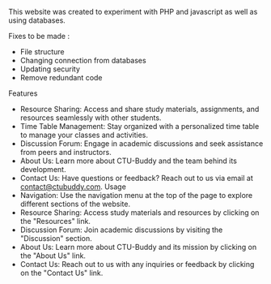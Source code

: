 This website was created to experiment with PHP and javascript as well as using databases.

Fixes to be made :
- File structure
- Changing connection from databases
- Updating security
- Remove redundant code 

Features
- Resource Sharing: Access and share study materials, assignments, and resources seamlessly with other students.
- Time Table Management: Stay organized with a personalized time table to manage your classes and activities.
- Discussion Forum: Engage in academic discussions and seek assistance from peers and instructors.
- About Us: Learn more about CTU-Buddy and the team behind its development.
- Contact Us: Have questions or feedback? Reach out to us via email at contact@ctubuddy.com.
Usage
- Navigation: Use the navigation menu at the top of the page to explore different sections of the website.
- Resource Sharing: Access study materials and resources by clicking on the "Resources" link.
- Discussion Forum: Join academic discussions by visiting the "Discussion" section.
- About Us: Learn more about CTU-Buddy and its mission by clicking on the "About Us" link.
- Contact Us: Reach out to us with any inquiries or feedback by clicking on the "Contact Us" link.
